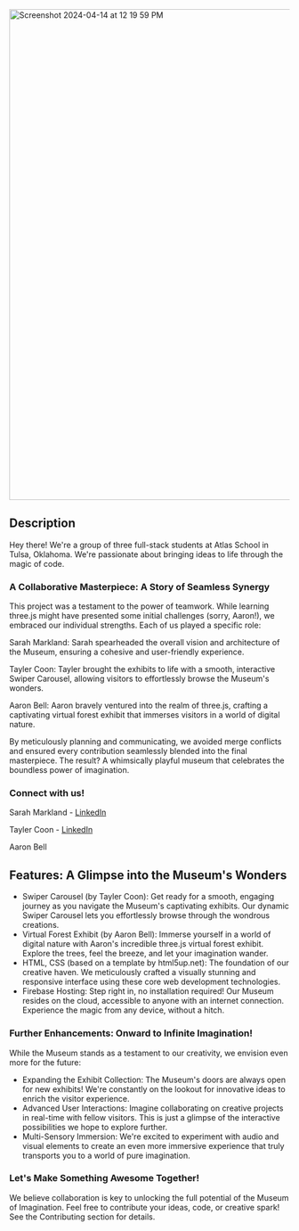 <img width="881" alt="Screenshot 2024-04-14 at 12 19 59 PM" src="https://github.com/tayler-made-code/Museum-Of-Creativity/assets/51174002/2fa5bb13-6aa9-4e94-afaa-5e3160be7fff">

## Description

Hey there!  We're a group of three full-stack students at Atlas School in Tulsa, Oklahoma. We're passionate about bringing ideas to life through the magic of code. 

### A Collaborative Masterpiece: A Story of Seamless Synergy

This project was a testament to the power of teamwork. While learning three.js might have presented some initial challenges (sorry, Aaron!), we embraced our individual strengths. Each of us played a specific role:

Sarah Markland: Sarah spearheaded the overall vision and architecture of the Museum, ensuring a cohesive and user-friendly experience.

Tayler Coon: Tayler brought the exhibits to life with a smooth, interactive Swiper Carousel, allowing visitors to effortlessly browse the Museum's wonders.

Aaron Bell: Aaron bravely ventured into the realm of three.js, crafting a captivating virtual forest exhibit that immerses visitors in a world of digital nature.

By meticulously planning and communicating, we avoided merge conflicts and ensured every contribution seamlessly blended into the final masterpiece. The result? A whimsically playful museum that celebrates the boundless power of imagination.

### Connect with us! 

Sarah Markland - [LinkedIn](www.linkedin.com/in/sarahmarkland-webdev)

Tayler Coon - [LinkedIn](https://www.linkedin.com/in/taylercoon)

Aaron Bell 

## Features: A Glimpse into the Museum's Wonders
- Swiper Carousel (by Tayler Coon): Get ready for a smooth, engaging journey as you navigate the Museum's captivating exhibits. Our dynamic Swiper Carousel lets you effortlessly browse through the wondrous creations.
- Virtual Forest Exhibit (by Aaron Bell): Immerse yourself in a world of digital nature with Aaron's incredible three.js virtual forest exhibit. Explore the trees, feel the breeze, and let your imagination wander.
- HTML, CSS (based on a template by html5up.net): The foundation of our creative haven. We meticulously crafted a visually stunning and responsive interface using these core web development technologies.
- Firebase Hosting: Step right in, no installation required! Our Museum resides on the cloud, accessible to anyone with an internet connection. Experience the magic from any device, without a hitch.

### Further Enhancements: Onward to Infinite Imagination!
While the Museum stands as a testament to our creativity, we envision even more for the future:

- Expanding the Exhibit Collection: The Museum's doors are always open for new exhibits! We're constantly on the lookout for innovative ideas to enrich the visitor experience.
- Advanced User Interactions: Imagine collaborating on creative projects in real-time with fellow visitors. This is just a glimpse of the interactive possibilities we hope to explore further.
- Multi-Sensory Immersion: We're excited to experiment with audio and visual elements to create an even more immersive experience that truly transports you to a world of pure imagination.

### Let's Make Something Awesome Together!
We believe collaboration is key to unlocking the full potential of the Museum of Imagination. Feel free to contribute your ideas, code, or creative spark! See the Contributing section for details.
